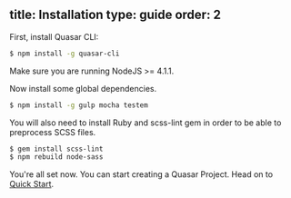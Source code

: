 title: Installation
type: guide
order: 2
---

First, install  Quasar CLI:
``` bash
$ npm install -g quasar-cli
```

Make sure you are running NodeJS >= 4.1.1.

Now install some global dependencies.
``` bash
$ npm install -g gulp mocha testem
```

You will also need to install Ruby and scss-lint gem in order to be able to preprocess SCSS files.
``` bash
$ gem install scss-lint
$ npm rebuild node-sass
```

You're all set now. You can start creating a Quasar Project. Head on to [Quick Start](quick-start.html).

